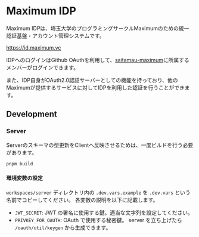 # Maximum IDP

Maximum IDPは、埼玉大学のプログラミングサークルMaximumのための統一認証基盤・アカウント管理システムです。

<https://id.maximum.vc>

IDPへのログインはGithub OAuthを利用して、[saitamau-maximum](https://github.com/saitamau-maximum)に所属するメンバーがログインできます。

また、IDP自身がOAuth2.0認証サーバーとしての機能を持っており、他のMaximumが提供するサービスに対してIDPを利用した認証を行うことができます。

## Development

### Server

Serverのスキーマの型更新をClientへ反映させるためは、一度ビルドを行う必要があります。

```bash
pnpm build
```

#### 環境変数の設定

`workspaces/server` ディレクトリ内の `.dev.vars.example` を `.dev.vars` という名前でコピーしてください。
各変数の説明を以下に記載します。

- `JWT_SECRET`: JWT の署名に使用する鍵。適当な文字列を設定してください。
- `PRIVKEY_FOR_OAUTH`: OAuth で使用する秘密鍵。 server を立ち上げたら `/oauth/util/keygen` から生成できます。
